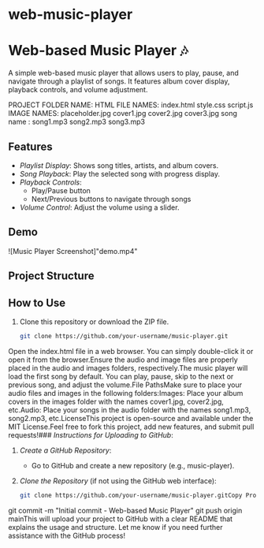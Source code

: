# web-music-player
# Web-based Music Player 🎶

A simple web-based music player that allows users to play, pause, and navigate through a playlist of songs. It features album cover display, playback controls, and volume adjustment.


PROJECT FOLDER NAME:
HTML
  FILE NAMES:
     index.html
     style.css
     script.js
IMAGE NAMES:
     placeholder.jpg
     cover1.jpg
     cover2.jpg
     cover3.jpg
song name :
     song1.mp3
     song2.mp3
     song3.mp3


## Features

- *Playlist Display*: Shows song titles, artists, and album covers.
- *Song Playback*: Play the selected song with progress display.
- *Playback Controls*:
  - Play/Pause button
  - Next/Previous buttons to navigate through songs
- *Volume Control*: Adjust the volume using a slider.
  
## Demo

![Music Player Screenshot]"demo.mp4"

## Project Structure
## How to Use

1. Clone this repository or download the ZIP file.
   
   ```bash
   git clone https://github.com/your-username/music-player.git

Open the index.html file in a web browser. You can simply double-click it or open it from the browser.Ensure the audio and image files are properly placed in the audio and images folders, respectively.The music player will load the first song by default. You can play, pause, skip to the next or previous song, and adjust the volume.File PathsMake sure to place your audio files and images in the following folders:Images: Place your album covers in the images folder with the names cover1.jpg, cover2.jpg, etc.Audio: Place your songs in the audio folder with the names song1.mp3, song2.mp3, etc.LicenseThis project is open-source and available under the MIT License.Feel free to fork this project, add new features, and submit pull requests!### *Instructions for Uploading to GitHub*:

1. *Create a GitHub Repository*:
   - Go to GitHub and create a new repository (e.g., music-player).
   
2. *Clone the Repository* (if not using the GitHub web interface):
   ```bash
   git clone https://github.com/your-username/music-player.gitCopy Project Files:Copy your project files (e.g., index.html, styles.css, script.js, images, and audio files) into the repository folder.Add the README:Create a README.md file in the root of your project and paste the contents of the template above into it.Commit and Push Changes:git add .
git commit -m "Initial commit - Web-based Music Player"
git push origin mainThis will upload your project to GitHub with a clear README that explains the usage and structure. Let me know if you need further assistance with the GitHub process!

